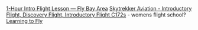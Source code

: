 
[1-Hour Intro Flight Lesson — Fly Bay Area](https://www.flybayarea.com/intro-flight-lesson)
[Skytrekker Aviation - Introductory Flight, Discovery Flight, Introductory Flight C172s](https://skytrekker.net/intro-flight) - womens flight school?
[Learning to Fly](https://wvfc.org/learning-to-fly/)